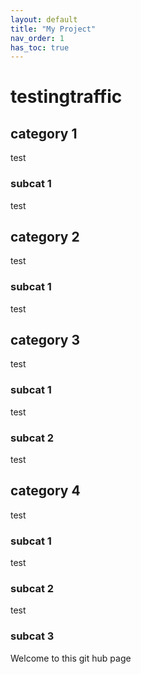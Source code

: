 ```yaml
---
layout: default
title: "My Project"
nav_order: 1
has_toc: true
---
```



# testingtraffic

## category 1

test

### subcat 1

test


## category 2

test

### subcat 1

test

## category 3

test

### subcat 1

test

### subcat 2

test

## category 4

test

### subcat 1

test

### subcat 2

test

### subcat 3

Welcome to this git hub page

